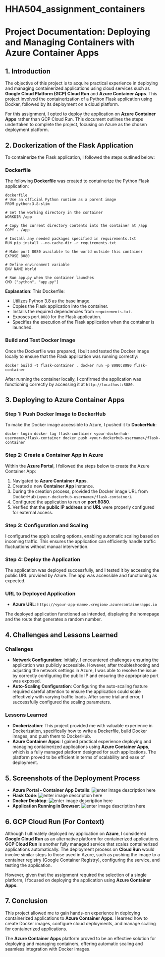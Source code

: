 # HHA504_assignment_containers

# Project Documentation: Deploying and Managing Containers with Azure Container Apps

## 1. Introduction

The objective of this project is to acquire practical experience in deploying and managing containerized applications using cloud services such as **Google Cloud Platform (GCP) Cloud Run** and **Azure Container Apps**. This project involved the containerization of a Python Flask application using Docker, followed by its deployment on a cloud platform.

For this assignment, I opted to deploy the application on **Azure Container Apps** rather than GCP Cloud Run. This document outlines the steps undertaken to complete the project, focusing on Azure as the chosen deployment platform.

## 2. Dockerization of the Flask Application

To containerize the Flask application, I followed the steps outlined below:

### Dockerfile

The following **Dockerfile** was created to containerize the Python Flask application:

    dockerfile
    # Use an official Python runtime as a parent image
    FROM python:3.8-slim
    
    # Set the working directory in the container
    WORKDIR /app
    
    # Copy the current directory contents into the container at /app
    COPY . /app
    
    # Install any needed packages specified in requirements.txt
    RUN pip install --no-cache-dir -r requirements.txt
    
    # Make port 8080 available to the world outside this container
    EXPOSE 8080
    
    # Define environment variable
    ENV NAME World
    
    # Run app.py when the container launches
    CMD ["python", "app.py"] 

**Explanation**: This Dockerfile:

-   Utilizes Python 3.8 as the base image.
-   Copies the Flask application into the container.
-   Installs the required dependencies from `requirements.txt`.
-   Exposes port `8080` for the Flask application.
-   Specifies the execution of the Flask application when the container is launched.

### Build and Test Docker Image

Once the Dockerfile was prepared, I built and tested the Docker image locally to ensure that the Flask application was running correctly:

`docker build -t flask-container .
docker run -p 8080:8080 flask-container` 

After running the container locally, I confirmed the application was functioning correctly by accessing it at `http://localhost:8080`.

## 3. Deploying to Azure Container Apps

### Step 1: Push Docker Image to DockerHub

To make the Docker image accessible to Azure, I pushed it to **DockerHub**:



`docker login
docker tag flask-container <your-dockerhub-username>/flask-container
docker push <your-dockerhub-username>/flask-container` 

### Step 2: Create a Container App in Azure

Within the **Azure Portal**, I followed the steps below to create the Azure Container App:

1.  Navigated to **Azure Container Apps**.
2.  Created a new **Container App** instance.
3.  During the creation process, provided the Docker image URL from DockerHub (`<your-dockerhub-username>/flask-container`).
4.  Configured the application to run on **port 8080**.
5.  Verified that the **public IP address** and **URL** were properly configured for external access.

### Step 3: Configuration and Scaling

I configured the app’s scaling options, enabling automatic scaling based on incoming traffic. This ensures the application can efficiently handle traffic fluctuations without manual intervention.

### Step 4: Deploy the Application

The application was deployed successfully, and I tested it by accessing the public URL provided by Azure. The app was accessible and functioning as expected.

### URL to Deployed Application

-   **Azure URL**: `https://<your-app-name>.<region>.azurecontainerapps.io`

The deployed application functioned as intended, displaying the homepage and the route that generates a random number.

## 4. Challenges and Lessons Learned

### Challenges

-   **Network Configuration**: Initially, I encountered challenges ensuring the application was publicly accessible. However, after troubleshooting and adjusting the network settings in Azure, I was able to resolve the issue by correctly configuring the public IP and ensuring the appropriate port was exposed.
-   **Auto-Scaling Configuration**: Configuring the auto-scaling feature required careful attention to ensure the application could scale effectively with varying traffic loads. After some trial and error, I successfully configured the scaling parameters.

### Lessons Learned

-   **Dockerization**: This project provided me with valuable experience in Dockerization, specifically how to write a Dockerfile, build Docker images, and push them to DockerHub.
-   **Azure Container Apps**: I gained practical experience deploying and managing containerized applications using **Azure Container Apps**, which is a fully managed platform designed for such applications. The platform proved to be efficient in terms of scalability and ease of deployment.

## 5. Screenshots of the Deployment Process

-   **Azure Portal - Container App Details**: ![enter image description here](images/azure-1.png) 
-   **Flask Code**:  ![enter image description here](images/vscode-1.png)
-   **Docker Desktop**: ![enter image description here](images/docker-1.png)
-   **Application Running in Browser**: ![enter image description here](images/browser-1.png)

## 6. GCP Cloud Run (For Context)

Although I ultimately deployed my application on **Azure**, I considered **Google Cloud Run** as an alternative platform for containerized applications. **GCP Cloud Run** is another fully managed service that scales containerized applications automatically. The deployment process on **Cloud Run** would involve similar steps to those used in Azure, such as pushing the image to a container registry (Google Container Registry), configuring the service, and testing the application.

However, given that the assignment required the selection of a single platform, I focused on deploying the application using **Azure Container Apps**.

## 7. Conclusion

This project allowed me to gain hands-on experience in deploying containerized applications to **Azure Container Apps**. I learned how to create Docker images, configure cloud deployments, and manage scaling for containerized applications.

The **Azure Container Apps** platform proved to be an effective solution for deploying and managing containers, offering automatic scaling and seamless integration with Docker images.
